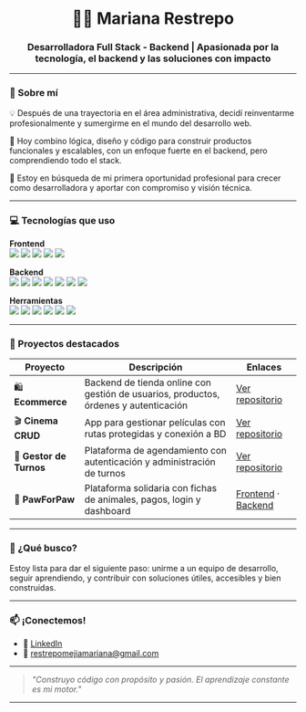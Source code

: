 <h1 align="center">👩‍💻 Mariana Restrepo</h1>
<h3 align="center">Desarrolladora Full Stack - Backend | Apasionada por la tecnología, el backend y las soluciones con impacto</h3>

---

### 🧠 Sobre mí

💡 Después de una trayectoria en el área administrativa, decidí reinventarme profesionalmente y sumergirme en el mundo del desarrollo web.

🚀 Hoy combino lógica, diseño y código para construir productos funcionales y escalables, con un enfoque fuerte en el backend, pero comprendiendo todo el stack.

🎯 Estoy en búsqueda de mi primera oportunidad profesional para crecer como desarrolladora y aportar con compromiso y visión técnica.

---

### 💻 Tecnologías que uso

**Frontend**  
<img src="https://img.shields.io/badge/-React-61DAFB?logo=react&logoColor=white&style=flat" />
<img src="https://img.shields.io/badge/-Next.js-black?logo=next.js&logoColor=white&style=flat" />
<img src="https://img.shields.io/badge/-HTML5-E34F26?logo=html5&logoColor=white&style=flat" />
<img src="https://img.shields.io/badge/-CSS3-1572B6?logo=css3&logoColor=white&style=flat" />
<img src="https://img.shields.io/badge/-Bootstrap-7952B3?logo=bootstrap&logoColor=white&style=flat" />

**Backend**  
<img src="https://img.shields.io/badge/-Node.js-339933?logo=node.js&logoColor=white&style=flat" />
<img src="https://img.shields.io/badge/-NestJS-E0234E?logo=nestjs&logoColor=white&style=flat" />
<img src="https://img.shields.io/badge/-Express-000000?logo=express&logoColor=white&style=flat" />
<img src="https://img.shields.io/badge/-PostgreSQL-4169E1?logo=postgresql&logoColor=white&style=flat" />
<img src="https://img.shields.io/badge/-MongoDB-47A248?logo=mongodb&logoColor=white&style=flat" />
<img src="https://img.shields.io/badge/-TypeScript-3178C6?logo=typescript&logoColor=white&style=flat" />
<img src="https://img.shields.io/badge/-JavaScript-F7DF1E?logo=javascript&logoColor=black&style=flat" />

**Herramientas**  
<img src="https://img.shields.io/badge/-Docker-2496ED?logo=docker&logoColor=white&style=flat" />
<img src="https://img.shields.io/badge/-Git-F05032?logo=git&logoColor=white&style=flat" />
<img src="https://img.shields.io/badge/-GitHub-181717?logo=github&logoColor=white&style=flat" />
<img src="https://img.shields.io/badge/-Stripe-635BFF?logo=stripe&logoColor=white&style=flat" />
<img src="https://img.shields.io/badge/-JWT-000000?logo=jsonwebtokens&logoColor=white&style=flat" />
<img src="https://img.shields.io/badge/-Nodemailer-green?style=flat" />

---

### 🧩 Proyectos destacados

| Proyecto | Descripción | Enlaces |
|---------|-------------|---------|
| 🛍️ **Ecommerce** | Backend de tienda online con gestión de usuarios, productos, órdenes y autenticación | [Ver repositorio](https://github.com/MarianaRmj/ecommerce-backend) |
| 🎬 **Cinema CRUD** | App para gestionar películas con rutas protegidas y conexión a BD | [Ver repositorio](https://github.com/MarianaRmj/cinema-crud) |
| 📅 **Gestor de Turnos** | Plataforma de agendamiento con autenticación y administración de turnos | [Ver repositorio](https://github.com/MarianaRmj/gestor-turnos) |
| 🐶 **PawForPaw** | Plataforma solidaria con fichas de animales, pagos, login y dashboard | [Frontend](https://github.com/tomasbisio98/front-pawforpaw) · [Backend](https://github.com/tomasbisio98/back-pawforpaw) |

---

### 🎯 ¿Qué busco?

Estoy lista para dar el siguiente paso: unirme a un equipo de desarrollo, seguir aprendiendo, y contribuir con soluciones útiles, accesibles y bien construidas.

---

### 📫 ¡Conectemos!

- 🔗 [LinkedIn](https://www.linkedin.com/in/mariana-restrepo-35b177101/)
- 📧 restrepomejiamariana@gmail.com

---

> *"Construyo código con propósito y pasión. El aprendizaje constante es mi motor."*

---
